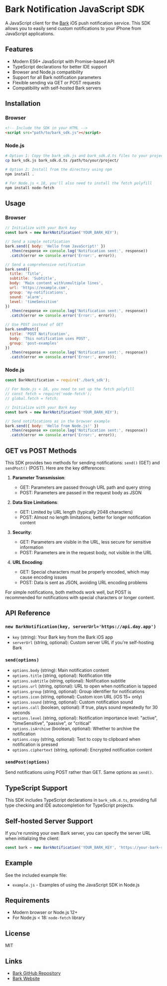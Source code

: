 # Bark Notification JavaScript SDK

A JavaScript client for the [Bark](https://github.com/Finb/Bark) iOS push notification service. This SDK allows you to easily send custom notifications to your iPhone from JavaScript applications.

## Features

- Modern ES6+ JavaScript with Promise-based API
- TypeScript declarations for better IDE support
- Browser and Node.js compatibility
- Support for all Bark notification parameters
- Flexible sending via GET or POST requests
- Compatibility with self-hosted Bark servers

## Installation

### Browser

```html
<!-- Include the SDK in your HTML -->
<script src="path/to/bark_sdk.js"></script>
```

### Node.js

```bash
# Option 1: Copy the bark_sdk.js and bark_sdk.d.ts files to your project
cp bark_sdk.js bark_sdk.d.ts /path/to/your/project/

# Option 2: Install from the directory using npm
npm install .

# For Node.js < 18, you'll also need to install the fetch polyfill
npm install node-fetch
```

## Usage

### Browser

```javascript
// Initialize with your Bark key
const bark = new BarkNotification('YOUR_BARK_KEY');

// Send a simple notification
bark.send({ body: 'Hello from JavaScript!' })
  .then(response => console.log('Notification sent:', response))
  .catch(error => console.error('Error:', error));

// Send a comprehensive notification
bark.send({
  title: 'Title',
  subtitle: 'Subtitle',
  body: 'Main content with\nmultiple lines',
  url: 'https://example.com',
  group: 'my-notifications',
  sound: 'alarm',
  level: 'timeSensitive'
})
  .then(response => console.log('Notification sent:', response))
  .catch(error => console.error('Error:', error));

// Use POST instead of GET
bark.sendPost({
  title: 'POST Notification',
  body: 'This notification uses POST',
  group: 'post-examples'
})
  .then(response => console.log('Notification sent:', response))
  .catch(error => console.error('Error:', error));
```

### Node.js

```javascript
const BarkNotification = require('./bark_sdk');

// For Node.js < 18, you need to set up the fetch polyfill
// const fetch = require('node-fetch');
// global.fetch = fetch;

// Initialize with your Bark key
const bark = new BarkNotification('YOUR_BARK_KEY');

// Send notifications as in the browser example
bark.send({ body: 'Hello from Node.js!' })
  .then(response => console.log('Notification sent:', response))
  .catch(error => console.error('Error:', error));
```

## GET vs POST Methods

This SDK provides two methods for sending notifications: `send()` (GET) and `sendPost()` (POST). Here are the key differences:

1. **Parameter Transmission**: 
   - GET: Parameters are passed through URL path and query string
   - POST: Parameters are passed in the request body as JSON

2. **Data Size Limitations**:
   - GET: Limited by URL length (typically 2048 characters)
   - POST: Almost no length limitations, better for longer notification content

3. **Security**:
   - GET: Parameters are visible in the URL, less secure for sensitive information
   - POST: Parameters are in the request body, not visible in the URL

4. **URL Encoding**:
   - GET: Special characters must be properly encoded, which may cause encoding issues
   - POST: Data is sent as JSON, avoiding URL encoding problems

For simple notifications, both methods work well, but POST is recommended for notifications with special characters or longer content.

## API Reference

### `new BarkNotification(key, serverUrl='https://api.day.app')`
- `key` (string): Your Bark key from the Bark iOS app
- `serverUrl` (string, optional): Custom server URL if you're self-hosting Bark

### `send(options)`
- `options.body` (string): Main notification content
- `options.title` (string, optional): Notification title
- `options.subtitle` (string, optional): Notification subtitle
- `options.url` (string, optional): URL to open when notification is tapped
- `options.group` (string, optional): Group identifier for notifications
- `options.icon` (string, optional): Custom icon URL (iOS 15+ only)
- `options.sound` (string, optional): Custom notification sound
- `options.call` (boolean, optional): If true, plays sound repeatedly for 30 seconds
- `options.level` (string, optional): Notification importance level: "active", "timeSensitive", "passive", or "critical"
- `options.isArchive` (boolean, optional): Whether to archive the notification
- `options.copy` (string, optional): Text to copy to clipboard when notification is pressed
- `options.ciphertext` (string, optional): Encrypted notification content

### `sendPost(options)`
Send notifications using POST rather than GET. Same options as `send()`.

## TypeScript Support

This SDK includes TypeScript declarations in `bark_sdk.d.ts`, providing full type checking and IDE autocompletion for TypeScript projects.

## Self-hosted Server Support

If you're running your own Bark server, you can specify the server URL when initializing the client:

```javascript
const bark = new BarkNotification('YOUR_BARK_KEY', 'https://your-bark-server.com');
```

## Example

See the included example file:
- `example.js` - Examples of using the JavaScript SDK in Node.js

## Requirements

- Modern browser or Node.js 12+
- For Node.js < 18: `node-fetch` library

## License

MIT

## Links

- [Bark GitHub Repository](https://github.com/Finb/Bark)
- [Bark Website](https://bark.day.app/) 